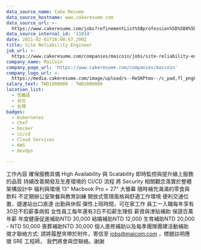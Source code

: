 ```yaml
---
data_source_name: Cake Resume
data_source_hostname: www.cakeresume.com
data_source_url: >-
  https://www.cakeresume.com/jobs?refinementList%5Bprofession%5D%5B0%5D=tech_devops&refi[…]5D=per_year&range%5Bsalary_range%5D%5Bmin%5D=1000000&page=2
data_source_internal_id: '11814'
date: 2021-02-01T16:08:57.290Z
title: Site Reliability Engineer
job_url: >-
  https://www.cakeresume.com/companies/maicoin/jobs/site-reliability-engineer-15cb37
company_name: MaiCoin
company_page_url: 'https://www.cakeresume.com/companies/maicoin'
company_logo_url: >-
  https://media.cakeresume.com/image/upload/s--Re5KPtmx--/c_pad,fl_png8,h_200,w_200/v1562997794/sbdanvrownel8g3xoese.png
salary_text: TWD1000000 - TWD2000000
location_list:
  - 信義區
  - 台北
  - 台灣
badges:
  - Kubernetes
  - Chef
  - Docker
  - ci/cd
  - Cloud Services
  - AWS
  - DevOps

---
```


工作內容 確保服務具備 High Availability 與 Scalability 即時監控與提升線上服務的品質 持續改善開發及生產環境的 CI/CD 流程 將 Security 相關觀念落實於整體架構設計中 福利與環境 13" Macbook Pro + 27" 大螢幕 隨時補充滿滿的零食與飲料 不定期辦公室聚餐與教育訓練 開放式管理風格與舒適工作環境 便利交通位置，捷運站出口直達 出勤與休假 彈性上班時間，可在家工作 員工一入職每年享有30日不扣薪事病假 女性員工每年還有3日不扣薪生理假 薪資與津貼補助 保證百萬年薪 年度健康促進補助NTD 30,000 結婚補助NTD 12,000 生育補助NTD 20,000 - NTD 50,000 喪葬補助NTD 30,000 個人進修補助以及每季團隊團建活動補助 徵才聯絡方式: 請將履歷夾帶於附件，寄信至 jobs@maicoin.com ，標題註明應徵 SRE 工程師， 我們將會與您聯絡。謝謝